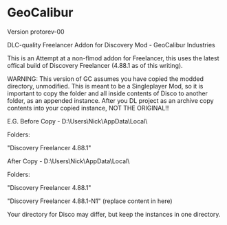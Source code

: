 # GeoCalibur
Version protorev-00

DLC-quality Freelancer Addon for Discovery Mod - GeoCalibur Industries

This is an Attempt at a non-flmod addon for Freelancer, this uses the latest offical build of Discovery Freelancer (4.88.1 as of this writing).

WARNING: This version of GC assumes you have copied the modded directory, unmodified. This is meant to be a Singleplayer Mod, so it is important to copy the folder and all inside contents of Disco to another folder, as an appended instance. After you DL project as an archive copy contents into your copied instance, NOT THE ORIGINAL!!

E.G.
Before Copy -
D:\Users\Nick\AppData\Local\

Folders:

"Discovery Freelancer 4.88.1"

After Copy -
D:\Users\Nick\AppData\Local\

Folders:

"Discovery Freelancer 4.88.1"

"Discovery Freelancer 4.88.1-N1" (replace content in here)

Your directory for Disco may differ, but keep the instances in one directory.
